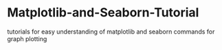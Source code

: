 # Matplotlib-and-Seaborn-Tutorial
tutorials for easy understanding of matplotlib and seaborn commands for graph plotting
